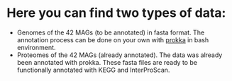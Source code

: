 # Here you can find two types of data:
- Genomes of the 42 MAGs (to be annotated) in fasta format. The annotation process can be done on your own with [prokka](https://github.com/tseemann/prokka) in bash environment.
- Proteomes of the 42 MAGs (already annotated). The data was already been annotated with prokka. These fasta files are ready to be functionally annotated with KEGG and InterProScan. 
